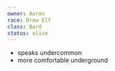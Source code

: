 ```yaml
---
owner: Aaron
race: Drow Elf
class: Bard
status: alive
---
```

- speaks undercommon
- more comfortable underground
